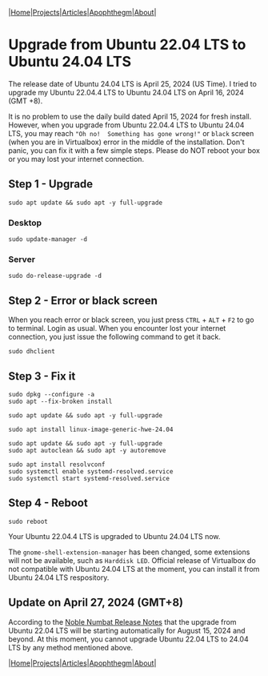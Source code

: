 |[Home](/README.md)|[Projects](/projects.md)|[Articles](/articles.md)|[Apophthegm](/apophthegm.md)|[About](/about.md)|

# Upgrade from Ubuntu 22.04 LTS to Ubuntu 24.04 LTS

The release date of Ubuntu 24.04 LTS is April 25, 2024 (US Time).  I tried to upgrade my Ubuntu 22.04.4 LTS to Ubuntu 24.04 LTS on April 16, 2024 (GMT +8).

It is no problem to use the daily build dated April 15, 2024 for fresh install.  However, when you upgrade from Ubuntu 22.04.4 LTS to Ubuntu 24.04 LTS, you may reach ```"Oh no!  Something has gone wrong!"``` or ```black``` screen (when you are in Virtualbox) error in the middle of the installation.  Don't panic, you can fix it with a few simple steps.  Please do NOT reboot your box or you may lost your internet connection.

## Step 1 - Upgrade

```
sudo apt update && sudo apt -y full-upgrade
```

### Desktop
```
sudo update-manager -d
```

### Server
```
sudo do-release-upgrade -d
```

## Step 2 - Error or black screen

When you reach error or black screen, you just press ```CTRL``` + ```ALT``` + ```F2``` to go to terminal.  Login as usual.  When you encounter lost your internet connection, you just issue the following command to get it back.

```
sudo dhclient
```

## Step 3 - Fix it

```
sudo dpkg --configure -a
sudo apt --fix-broken install

sudo apt update && sudo apt -y full-upgrade

sudo apt install linux-image-generic-hwe-24.04

sudo apt update && sudo apt -y full-upgrade
sudo apt autoclean && sudo apt -y autoremove

sudo apt install resolvconf
sudo systemctl enable systemd-resolved.service
sudo systemctl start systemd-resolved.service
```

## Step 4 - Reboot

```
sudo reboot
```

Your Ubuntu 22.04.4 LTS is upgraded to Ubuntu 24.04 LTS now.

The ```gnome-shell-extension-manager``` has been changed, some extensions will not be available, such as ```Harddisk LED```.  Official release of Virtualbox do not compatible with Ubuntu 24.04 LTS at the moment, you can install it from Ubuntu 24.04 LTS respository.

## Update on April 27, 2024 (GMT+8)

According to the [Noble Numbat Release Notes](https://discourse.ubuntu.com/t/noble-numbat-release-notes/39890) that the upgrade from Ubuntu 22.04 LTS will be starting automatically for August 15, 2024 and beyond.  At this moment, you cannot upgrade Ubuntu 22.04 LTS to 24.04 LTS by any method mentioned above.

|[Home](/README.md)|[Projects](/projects.md)|[Articles](/articles.md)|[Apophthegm](/apophthegm.md)|[About](/about.md)|
